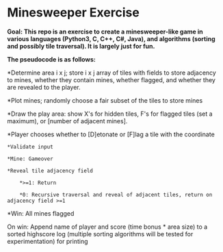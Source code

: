 # Minesweeper Exercise

**Goal: This repo is an exercise to create a minesweeper-like game in various languages (Python3, C, C++, C#, Java), and algorithms (sorting and possibly tile traversal). It is largely just for fun.**

**The pseudocode is as follows:**

*Determine area i x j; store i x j array of tiles with fields to store adjacency to mines, whether they contain mines, whether flagged, and whether they are revealed to the player.

*Plot mines; randomly choose a fair subset of the tiles to store mines

*Draw the play area: show X's for hidden tiles, F's for flagged tiles (set a maximum), or [number of adjacent mines].

*Player chooses whether to [D]etonate or [F]lag a tile with the coordinate <k><l>

	*Validate input

	*Mine: Gameover

	*Reveal tile adjacency field

		*>=1: Return

		*0: Recursive traversal and reveal of adjacent tiles, return on adjacency field >=1

*Win: All mines flagged

On win: Append name of player and score (time bonus * area size) to a sorted highscore log (multiple sorting algorithms will be tested for experimentation) for printing
